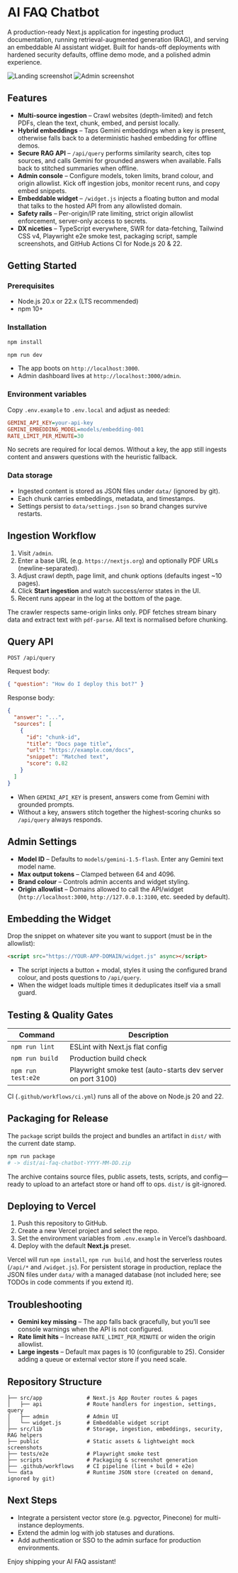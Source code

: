 # AI FAQ Chatbot

A production-ready Next.js application for ingesting product documentation, running retrieval-augmented generation (RAG), and serving an embeddable AI assistant widget. Built for hands-off deployments with hardened security defaults, offline demo mode, and a polished admin experience.

![Landing screenshot](public/demo-landing.png)
![Admin screenshot](public/demo-admin.png)

## Features

- **Multi-source ingestion** – Crawl websites (depth-limited) and fetch PDFs, clean the text, chunk, embed, and persist locally.
- **Hybrid embeddings** – Taps Gemini embeddings when a key is present, otherwise falls back to a deterministic hashed embedding for offline demos.
- **Secure RAG API** – `/api/query` performs similarity search, cites top sources, and calls Gemini for grounded answers when available. Falls back to stitched summaries when offline.
- **Admin console** – Configure models, token limits, brand colour, and origin allowlist. Kick off ingestion jobs, monitor recent runs, and copy embed snippets.
- **Embeddable widget** – `/widget.js` injects a floating button and modal that talks to the hosted API from any allowlisted domain.
- **Safety rails** – Per-origin/IP rate limiting, strict origin allowlist enforcement, server-only access to secrets.
- **DX niceties** – TypeScript everywhere, SWR for data-fetching, Tailwind CSS v4, Playwright e2e smoke test, packaging script, sample screenshots, and GitHub Actions CI for Node.js 20 & 22.

## Getting Started

### Prerequisites

- Node.js 20.x or 22.x (LTS recommended)
- npm 10+

### Installation

```bash
npm install
```

```bash
npm run dev
```

- The app boots on `http://localhost:3000`.
- Admin dashboard lives at `http://localhost:3000/admin`.

### Environment variables

Copy `.env.example` to `.env.local` and adjust as needed:

```ini
GEMINI_API_KEY=your-api-key
GEMINI_EMBEDDING_MODEL=models/embedding-001
RATE_LIMIT_PER_MINUTE=30
```

No secrets are required for local demos. Without a key, the app still ingests content and answers questions with the heuristic fallback.

### Data storage

- Ingested content is stored as JSON files under `data/` (ignored by git).
- Each chunk carries embeddings, metadata, and timestamps.
- Settings persist to `data/settings.json` so brand changes survive restarts.

## Ingestion Workflow

1. Visit `/admin`.
2. Enter a base URL (e.g. `https://nextjs.org`) and optionally PDF URLs (newline-separated).
3. Adjust crawl depth, page limit, and chunk options (defaults ingest ~10 pages).
4. Click **Start ingestion** and watch success/error states in the UI.
5. Recent runs appear in the log at the bottom of the page.

The crawler respects same-origin links only. PDF fetches stream binary data and extract text with `pdf-parse`. All text is normalised before chunking.

## Query API

`POST /api/query`

Request body:

```json
{ "question": "How do I deploy this bot?" }
```

Response body:

```json
{
  "answer": "...",
  "sources": [
    {
      "id": "chunk-id",
      "title": "Docs page title",
      "url": "https://example.com/docs",
      "snippet": "Matched text",
      "score": 0.82
    }
  ]
}
```

- When `GEMINI_API_KEY` is present, answers come from Gemini with grounded prompts.
- Without a key, answers stitch together the highest-scoring chunks so `/api/query` always responds.

## Admin Settings

- **Model ID** – Defaults to `models/gemini-1.5-flash`. Enter any Gemini text model name.
- **Max output tokens** – Clamped between 64 and 4096.
- **Brand colour** – Controls admin accents and widget styling.
- **Origin allowlist** – Domains allowed to call the API/widget (`http://localhost:3000`, `http://127.0.0.1:3100`, etc. seeded by default).

## Embedding the Widget

Drop the snippet on whatever site you want to support (must be in the allowlist):

```html
<script src="https://YOUR-APP-DOMAIN/widget.js" async></script>
```

- The script injects a button + modal, styles it using the configured brand colour, and posts questions to `/api/query`.
- When the widget loads multiple times it deduplicates itself via a small guard.

## Testing & Quality Gates

| Command | Description |
| --- | --- |
| `npm run lint` | ESLint with Next.js flat config |
| `npm run build` | Production build check |
| `npm run test:e2e` | Playwright smoke test (auto-starts dev server on port 3100) |

CI (`.github/workflows/ci.yml`) runs all of the above on Node.js 20 and 22.

## Packaging for Release

The `package` script builds the project and bundles an artifact in `dist/` with the current date stamp.

```bash
npm run package
# -> dist/ai-faq-chatbot-YYYY-MM-DD.zip
```

The archive contains source files, public assets, tests, scripts, and config—ready to upload to an artefact store or hand off to ops. `dist/` is git-ignored.

## Deploying to Vercel

1. Push this repository to GitHub.
2. Create a new Vercel project and select the repo.
3. Set the environment variables from `.env.example` in Vercel’s dashboard.
4. Deploy with the default **Next.js** preset.

Vercel will run `npm install`, `npm run build`, and host the serverless routes (`/api/*` and `/widget.js`). For persistent storage in production, replace the JSON files under `data/` with a managed database (not included here; see TODOs in code comments if you extend it).

## Troubleshooting

- **Gemini key missing** – The app falls back gracefully, but you’ll see console warnings when the API is not configured.
- **Rate limit hits** – Increase `RATE_LIMIT_PER_MINUTE` or widen the origin allowlist.
- **Large ingests** – Default max pages is 10 (configurable to 25). Consider adding a queue or external vector store if you need scale.

## Repository Structure

```
├── src/app              # Next.js App Router routes & pages
│   ├── api              # Route handlers for ingestion, settings, query
│   ├── admin            # Admin UI
│   └── widget.js        # Embeddable widget script
├── src/lib              # Storage, ingestion, embeddings, security, RAG helpers
├── public               # Static assets & lightweight mock screenshots
├── tests/e2e            # Playwright smoke test
├── scripts              # Packaging & screenshot generation
├── .github/workflows    # CI pipeline (lint + build + e2e)
└── data                 # Runtime JSON store (created on demand, ignored by git)
```

## Next Steps

- Integrate a persistent vector store (e.g. pgvector, Pinecone) for multi-instance deployments.
- Extend the admin log with job statuses and durations.
- Add authentication or SSO to the admin surface for production environments.

Enjoy shipping your AI FAQ assistant!
